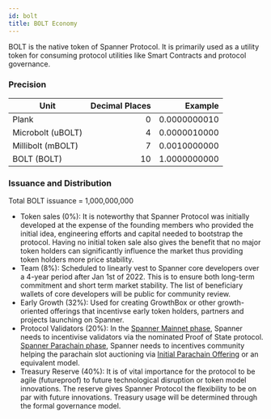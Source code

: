 ```yaml
---
id: bolt
title: BOLT Economy
---
```


BOLT is the native token of Spanner Protocol. It is primarily used as a utility token for consuming protocol utilities like Smart Contracts and protocol governance.

### Precision
| Unit              | Decimal Places |  Example     |
|-------------------|---------------:|-------------:|
| Plank             | 0              | 0.0000000010 |
| Microbolt (uBOLT) | 4			         | 0.0000010000 |
| Millibolt (mBOLT) | 7 			       | 0.0010000000 |
| BOLT (BOLT)       | 10             | 1.0000000000 |

### Issuance and Distribution

Total BOLT issuance = 1,000,000,000
- Token sales (0%): It is noteworthy that Spanner Protocol was initially developed at the expense of the founding members who provided the initial idea, engineering efforts and capital needed to bootstrap the protocol. Having no initial token sale also gives the benefit that no major token holders can significantly influence the market thus providing token holders more price stability.
- Team (8%): Scheduled to linearly vest to Spanner core developers over a 4-year period after Jan 1st of 2022. This is to ensure both long-term commitment and short term market stability. The list of beneficiary wallets of core developers will be public for community review. 
- Early Growth (32%): Used for creating GrowthBox or other growth-oriented offerings that incentivse early token holders, partners and projects launching on Spanner.   
- Protocol Validators (20%): In the [Spanner Mainnet phase](launch_phases.md), Spanner needs to incentivise validators via the nominated Proof of State protocol. [Spanner Parachain phase](launch_phases.md), Spanner needs to incentives community helping the parachain slot auctioning via [Initial Parachain Offering](https://defidao.medium.com/polkadot-dot-reveals-details-of-initial-parachain-offering-ipo-launch-69a8aa23ee88) or an equivalent model.
- Treasury Reserve (40%): It is of vital importance for the protocol to be agile (futureproof) to future technological disruption or token model innovations. The reserve gives Spanner Protocol the flexibility to be on par with future innovations. Treasury usage will be determined through the formal governance model. 
